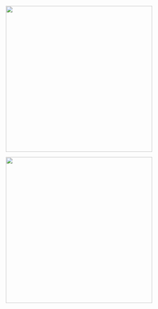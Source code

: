 <p align="center"><a target="_blank"><img src="https://raw.githubusercontent.com/laravel/art/master/logo-lockup/5%20SVG/2%20CMYK/1%20Full%20Color/laravel-logolockup-cmyk-red.svg" width="400"></a></p>
<p align="center"><a target="_blank"><img src="https://files.cdata.com/media/media/qm4bm0ks/20190131-elasticsearch-driver-difference-1.png" width="400" alt=""></a></p>
